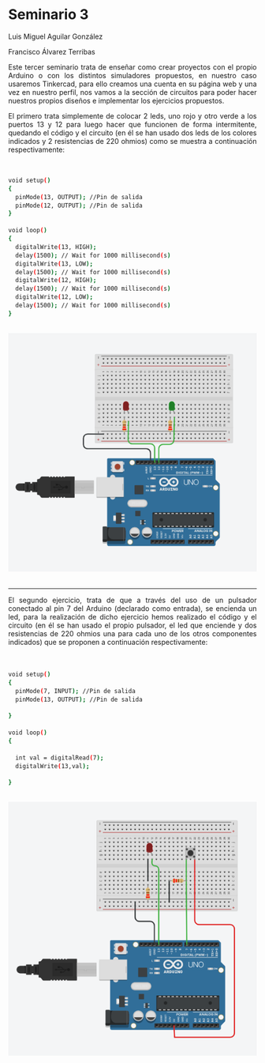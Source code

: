 <h1>Seminario 3</h1>

Luis Miguel Aguilar González

Francisco Álvarez Terribas 

<div style="text-align: justify">
Este tercer seminario trata de enseñar como crear proyectos con el propio Arduino o con los distintos simuladores propuestos, en nuestro caso usaremos Tinkercad, para ello creamos una cuenta en su página web y una vez en nuestro perfil, nos vamos a la sección de circuitos para poder hacer nuestros propios diseños e implementar los ejercicios propuestos.<br/>

El primero trata simplemente de colocar 2 leds, uno rojo y otro verde a los puertos 13 y 12 para luego hacer que funcionen de forma intermitente, quedando el código y el circuito (en él se han usado dos leds de los colores indicados y 2 resistencias de 220 ohmios) como se muestra a continuación respectivamente:
</div>

<br/>

```Bash
void setup()
{
  pinMode(13, OUTPUT); //Pin de salida
  pinMode(12, OUTPUT); //Pin de salida
}

void loop()
{
  digitalWrite(13, HIGH);
  delay(1500); // Wait for 1000 millisecond(s)
  digitalWrite(13, LOW);
  delay(1500); // Wait for 1000 millisecond(s)
  digitalWrite(12, HIGH);
  delay(1500); // Wait for 1000 millisecond(s)
  digitalWrite(12, LOW);
  delay(1500); // Wait for 1000 millisecond(s)
}
```
<br/>

<div style="text-align: center"><img src="images/Circuito1.png" /></div>

<br/>

_ _ _ _

<div style="text-align: justify">
El segundo ejercicio, trata de que a través del uso de un pulsador conectado al pin 7 del Arduino (declarado como entrada), se encienda un led, para la realización de dicho ejercicio hemos realizado el código y el circuito (en él se han usado el propio pulsador, el led que enciende y dos resistencias de 220 ohmios una para cada uno de los otros componentes indicados) que se proponen a continuación respectivamente:
</div>
<br/>


```Bash

void setup()
{
  pinMode(7, INPUT); //Pin de salida
  pinMode(13, OUTPUT); //Pin de salida
  
}

void loop()
{
  
  int val = digitalRead(7);
  digitalWrite(13,val);
  
}

```
<br/>

<div style="text-align: center"><img src="images/Circuito2.png" /></div>







